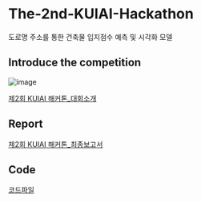 # The-2nd-KUIAI-Hackathon
도로명 주소를 통한 건축물 입지점수 예측 및 시각화 모델

## Introduce the competition
![image](https://user-images.githubusercontent.com/95220313/150046434-5c8d8115-c28d-4be2-acc1-9aa625357f87.png)

[제2회 KUIAI 해커톤_대회소개](https://github.com/ChoiDae1/The-2nd-KUIAI-Hackerton/files/7893419/2.KUIAI._.PDF)

## Report
[제2회 KUIAI 해커톤_최종보고서](https://github.com/ChoiDae1/The-2nd-KUIAI-Hackerton/files/7893390/default.pdf)

## Code
[코드파일](https://github.com/ChoiDae1/The-2nd-KUIAI-Hackerton/blob/main/%EC%B5%9C%EC%A0%81%EC%BF%A0%EB%B9%85_%EC%86%8C%EC%8A%A4%EC%BD%94%EB%93%9C.ipynb)
